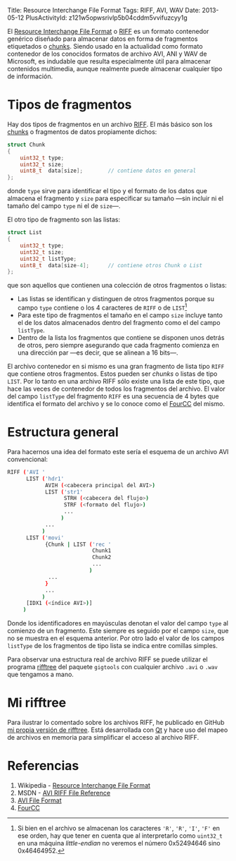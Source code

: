 Title: Resource Interchange File Format
Tags: RIFF, AVI, WAV
Date: 2013-05-12
PlusActivityId: z121w5opwsrivlp5b04cddm5vvifuzcyy1g

El [Resource Interchange File Format](http://en.wikipedia.org/wiki/Resource_Interchange_File_Format) o [RIFF] es un formato contenedor genérico diseñado para almacenar datos en forma
de fragmentos etiquetados o [chunks]. Siendo usado en la actualidad como formato
contenedor de los conocidos formatos de archivo AVI, ANI y WAV de Microsoft, es
indudable que resulta especialmente útil para almacenar contenidos multimedia,
aunque realmente puede almacenar cualquier tipo de información.

# Tipos de fragmentos

Hay dos tipos de fragmentos en un archivo [RIFF]. El más básico son los
[chunks] o fragmentos de datos propiamente dichos:

~~~~.cpp
struct Chunk
{
    uint32_t type;
    uint32_t size;
    uint8_t  data[size];        // contiene datos en general
};
~~~~

donde `type` sirve para identificar el tipo y el formato de los datos que
almacena el fragmento y `size` para especificar su tamaño —sin incluir ni el
tamaño del campo `type` ni el de `size`—.

El otro tipo de fragmento son las listas:

~~~~.cpp
struct List
{
    uint32_t type;
    uint32_t size;
    uint32_t listType;
    uint8_t  data[size-4];      // contiene otros Chunk o List
};
~~~~

que son aquellos que contienen una colección de otros fragmentos o listas:
    
 * Las listas se identifican y distinguen de otros fragmentos porque su campo
`type` contiene o los 4 caracteres de `RIFF` o de `LIST`[^1]
 * Para este tipo de fragmentos el tamaño en el campo `size` incluye tanto el
 de los datos almacenados dentro del fragmento como el del campo `listType`.
 * Dentro de la lista los fragmentos que contiene se disponen unos detrás de
otros, pero siempre asegurando que cada fragmento comienza en una dirección
par —es decir, que se alinean a 16 bits—.

El archivo contenedor en si mismo es una gran fragmento de lista tipo `RIFF` que
contiene otros fragmentos. Estos pueden ser _chunks_ o listas de tipo `LIST`.
Por lo tanto en una archivo RIFF sólo existe una lista de este tipo, que hace
las veces de contenedor de todos los fragmentos del archivo. El valor del campo
`listType` del fragmento `RIFF` es una secuencia de 4 bytes que identifica el
formato del archivo y se lo conoce como el [FourCC] del mismo.

# Estructura general

Para hacernos una idea del formato este sería el esquema de un archivo AVI
convencional:

~~~.sh
RIFF ('AVI '
      LIST ('hdr1'
            AVIH (<cabecera principal del AVI>)
            LIST ('str1'
                  STRH (<cabecera del flujo>)
                  STRF (<formato del flujo>)
                  ...
                 )
            ...
           )
      LIST ('movi'
            {Chunk | LIST ('rec '
                           Chunk1
                           Chunk2
                           ...
                          )
             ...
            }
            ...
           )
      [IDX1 (<índice AVI>)]
     )
~~~

Donde los identificadores en mayúsculas denotan el valor del campo `type` al
comienzo de un fragmento. Este siempre es seguido por el campo `size`, que no se
muestra en el esquema anterior. Por otro lado el valor de los campos `listType`
de los fragmentos de tipo lista se indica entre comillas simples.

Para observar una estructura real de archivo RIFF se puede utilizar el
programa [rifftree] del paquete `gigtools` con cualquier archivo `.avi` o
`.wav` que tengamos a mano.

# Mi rifftree

Para ilustrar lo comentado sobre los archivos RIFF, he publicado en GitHub [mi
propia versión de rifftree](http://github.com/aplatanado/rifftree). Está
desarrollada con [Qt] y hace uso del mapeo de archivos en memoria para
simplificar el acceso al archivo RIFF.

# Referencias

 1. Wikipedia - [Resource Interchange File Format](http://en.wikipedia.org/wiki/Resource_Interchange_File_Format)
 2. MSDN - [AVI RIFF File Reference](http://msdn.microsoft.com/en-us/library/ms779636(VS.85).aspx)
 3. [AVI File Format](http://www.alexander-noe.com/video/documentation/avi.pdf)
 2. [FourCC]

[Qt]: |filename|/Overviews/proyecto-qt.md "Proyecto Qt"
[RIFF]: http://en.wikipedia.org/wiki/Resource_Interchange_File_Format "Resource Interchange File Format"
[chunks]: http://en.wikipedia.org/wiki/Chunk_(information) "Chunk (information)"
[FourCC]: http://www.fourcc.org/codecs.php "FourCC"
[rifftree]: http://manpages.ubuntu.com/manpages/lucid/man1/rifftree.1.html "Ubuntu Manpage: rifftree"
[little-endian]: http://es.wikipedia.org/wiki/Endianness "Endianness"

[^1]: Si bien en el archivo se almacenan los caracteres `'R'`, `'R'`, `'I'`, `'F'`
en ese orden, hay que tener en cuenta que al interpretarlo como `uint32_t` en
una máquina _little-endian_ no veremos el número 0x52494646 sino 0x46464952.